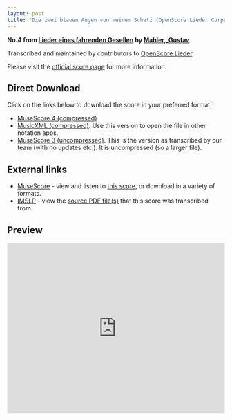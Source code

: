 ```yaml
---
layout: post
title: 'Die zwei blauen Augen von meinem Schatz (OpenScore Lieder Corpus)'
---
```


__No.4 from [Lieder eines fahrenden Gesellen](https://fourscoreandmore.org/openscore/lieder/Mahler,_Gustav/Lieder_eines_fahrenden_Gesellen/) by [Mahler,_Gustav](https://fourscoreandmore.org/openscore/lieder/Mahler,_Gustav)__

Transcribed and maintained by contributors to [OpenScore Lieder].

Please visit the [official score page] for more information.

[official score page]: https://musescore.com/openscore-lieder-corpus/scores/5026316
[OpenScore Lieder]: https://musescore.com/openscore-lieder-corpus

## Direct Download

Click on the links below to download the score in your preferred format:
- [MuseScore 4 (compressed)](https://github.com/openscore/lieder/blob/main/scores/Mahler,_Gustav/Lieder_eines_fahrenden_Gesellen/4_Die_zwei_blauen_Augen_von_meinem_Schatz/lc5026316.mscz?raw=true).
- [MusicXML (compressed)](https://github.com/openscore/lieder/blob/main/scores/Mahler,_Gustav/Lieder_eines_fahrenden_Gesellen/4_Die_zwei_blauen_Augen_von_meinem_Schatz/lc5026316.mxl?raw=true). Use this version to open the file in other notation apps.
- [MuseScore 3 (uncompressed)](https://github.com/openscore/lieder/blob/main/scores/Mahler,_Gustav/Lieder_eines_fahrenden_Gesellen/4_Die_zwei_blauen_Augen_von_meinem_Schatz/lc5026316.mscx?raw=true). This is the version as transcribed by our team (with no updates etc.). It is uncompressed (so a larger file).

## External links

- [MuseScore] - view and listen to [this score][MuseScore], or download in a variety of formats.
- [IMSLP] - view the [source PDF file(s)][IMSLP] that this score was transcribed from.

[MuseScore]: https://musescore.com/score/5026316
[IMSLP]: https://imslp.org/wiki/Special:ReverseLookup/20510

## Preview

<iframe width="100%" height="394" src="https://musescore.com/openscore-lieder-corpus/scores/5026316/embed" frameborder="0" allowfullscreen allow="autoplay; fullscreen"></iframe>
